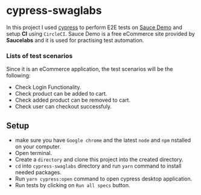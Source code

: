 # cypress-swaglabs

In this project I used [cypress](https://www.cypress.io/) to perform E2E tests on [Sauce Demo](https://www.saucedemo.com/) and setup **CI** using `CircleCI`. Sauce Demo is a free eCommerce site provided by **Saucelabs** and it is used for practising test automation.

### Lists of test scenarios
Since it is an eCommerce application, the test scenarios will be the following:
* Check Login Functionality.
* Check product can be added to cart.
* Check added product can be removed to cart.
* Check user can checkout successfuly.

## Setup
* make sure you have `Google chrome` and the latest `node` and `npm` nstalled on your computer.
* Open terminal.
* Create a `directory` and clone this project into the created directory.
* `cd` into `cypress-swaglabs` directory and run `yarn` command to install needed packages.
* Run `yarn cypress:open` command to open cypress desktop application.
* Run tests by clicking on `Run all specs` button.
